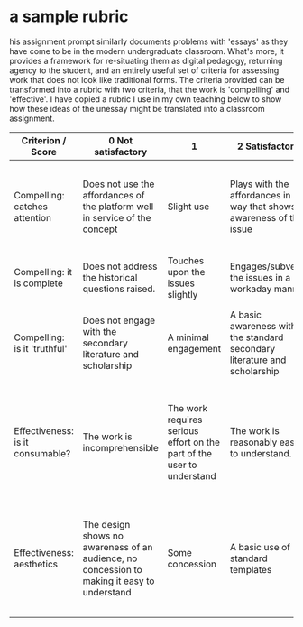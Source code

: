 # a sample rubric

his assignment prompt similarly documents problems with 'essays' as they have come to be in the modern undergraduate classroom. What's more, it provides a framework for re-situating them as digital pedagogy, returning agency to the student, and an entirely useful set of criteria for assessing work that does not look like traditional forms. The criteria provided can be transformed into a rubric with two criteria, that the work is 'compelling' and 'effective'. I have copied a rubric I use in my own teaching below to show how these ideas of the unessay might be translated into a classroom assignment.

| Criterion / Score                | 0 Not satisfactory                                                                          | 1                                                                      | 2 Satisfactory                                                           | 3                                                                                                 | 4 Excels                                                                                                                                    | Points |
|----------------------------------|---------------------------------------------------------------------------------------------|------------------------------------------------------------------------|--------------------------------------------------------------------------|---------------------------------------------------------------------------------------------------|---------------------------------------------------------------------------------------------------------------------------------------------|--------|
| Compelling: catches attention    | Does not use the affordances of the platform well in service of the concept                 | Slight use                                                             | Plays with the affordances in a way that shows awareness of the issue    | Plays with the affordances of the platform in a way that captures attention                       | Plays with the affordances of the platform in a seamless way demonstrating mastery of the procedural rhetorics involved                     | /4     |
| Compelling: it is complete       | Does not address the historical questions raised.                                           | Touches upon the issues slightly                                       | Engages/subverts the issues in a workaday manner                         | Engages/subverts the issues with thoughtfulness                                                   | Fully engages/subverts the issues with elan and flair                                                                                       | /4     |
| Compelling: is it 'truthful'     | Does not engage with the secondary literature and scholarship                               | A minimal engagement                                                   | A basic awareness with the standard secondary literature and scholarship | Engages with the secondary literature in meaningful ways                                          | Engages with the secondary literature in insightful ways, advances novel perspectives on this material                                      | /4     |
| Effectiveness: is it consumable? | The work is incomprehensible                                                                | The work requires serious effort on the part of the user to understand | The work is reasonably easy to understand.                               | The work is clear, the logic of the arrangement makes sense and serves the argument               | The arrangement of the work subtly directs the user through the material in ways that make the logic of the argument 'obvious' to the user. | /4     |
| Effectiveness: aesthetics        | The design shows no awareness of an audience, no concession to making it easy to understand | Some concession                                                        | A basic use of standard templates                                        | The design shows some customization of templates, or design from scratch that works aesthetically | The design is carefully rendered so as to make the platform itself recede into the background; in the words of Jobs, 'it just works'        | /4     |
